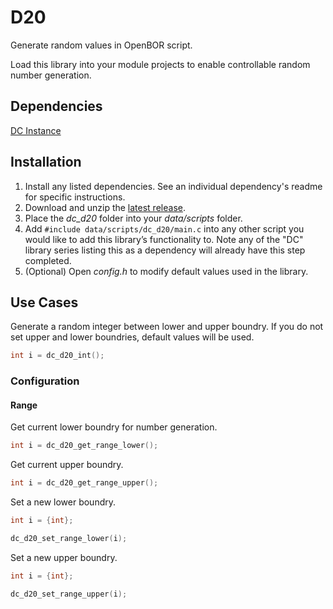 # D20
Generate random values in OpenBOR script.

Load this library into your module projects to enable controllable random number generation. 

## Dependencies

[DC Instance](https://github.com/DCurrent/openbor-script-instance)

## Installation

1. Install any listed dependencies. See an individual dependency's readme for specific instructions.
1. Download and unzip the [latest release](../../releases).
1. Place the *dc_d20* folder into your *data/scripts* folder.
1. Add ```#include data/scripts/dc_d20/main.c``` into any other script you would like to add this library’s functionality to. Note any of the "DC" library series listing this as a dependency will already have this step completed.
1. (Optional) Open *config.h* to modify default values used in the library.

## Use Cases

Generate a random integer between lower and upper boundry. If you do not set upper and lower boundries, default values will be used.
```c
int i = dc_d20_int();
```

### Configuration

#### Range

Get current lower boundry for number generation.
```c
int i = dc_d20_get_range_lower();
```

Get current upper boundry.
```c
int i = dc_d20_get_range_upper();
```

Set a new lower boundry.
```c
int i = {int};

dc_d20_set_range_lower(i);
```

Set a new upper boundry.
```c
int i = {int};

dc_d20_set_range_upper(i);
```



